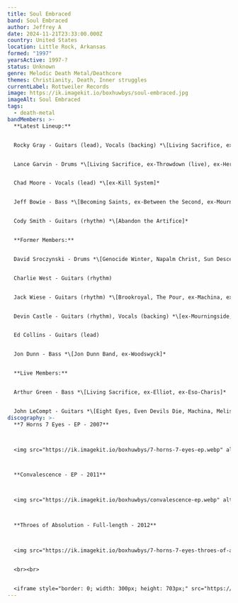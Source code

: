 ```yaml
---
title: Soul Embraced
band: Soul Embraced
author: Jeffrey A
date: 2024-11-21T23:33:00.000Z
country: United States
location: Little Rock, Arkansas
formed: "1997"
yearsActive: 1997-?
status: Unknown
genre: Melodic Death Metal/Deathcore
themes: Christianity, Death, Inner struggles
currentLabel: Rottweiler Records
image: https://ik.imagekit.io/boxhuwbys/soul-embraced.jpg
imageAlt: Soul Embraced
tags:
  - death-metal
bandMembers: >-
  **Latest Lineup:**


  Rocky Gray - Guitars (lead), Vocals (backing) *\[Living Sacrifice, ex-Shredded Corpse, Even Devils Die, Machina, Rocky Gray, ex-Bleeding Through (live), ex-3 for Sorrow, ex-Chalice, ex-Cryptic Memoirs, ex-Evanescence, ex-Fatal Thirteen, ex-Kill System, ex-Mourningside, ex-PainGod, ex-Project 86, ex-Seminal Death, ex-Sickshine, ex-Solus Deus, ex-The Burning, ex-We Are the Fallen, ex-The Killer and the Star (live)]*


  Lance Garvin - Drums *\[Living Sacrifice, ex-Throwdown (live), ex-Heroes Among Thieves, ex-Kill System, ex-The Blamed (live), ex-Zao (live)]*


  Chad Moore - Vocals (lead) *\[ex-Kill System]*


  Jeff Bowie - Bass *\[Becoming Saints, ex-Between the Second, ex-Mourningside]*


  Cody Smith - Guitars (rhythm) *\[Abandon the Artifice]*


  **Former Members:**


  David Sroczynski - Drums *\[Genocide Winter, Napalm Christ, Sun Descends Black, ex-Inner War, ex-Shredded Corpse, ex-Thy Pain, ex-Seminal Death]*


  Charlie West - Guitars (rhythm)


  Jack Wiese - Guitars (rhythm) *\[Brookroyal, The Pour, ex-Machina, ex-Mourningside, ex-MT, ex-The 5th Element]*


  Devin Castle - Guitars (rhythm), Vocals (backing) *\[ex-Mourningside, ex-Temper Effect]*


  Ed Collins - Guitars (lead)


  Jon Dunn - Bass *\[Jon Dunn Band, ex-Woodswyck]*


  **Live Members:**


  Arthur Green - Bass *\[Living Sacrifice, ex-Elliot, ex-Eso-Charis]*


  John LeCompt - Guitars *\[Eight Eyes, Even Devils Die, Machina, Melissa Martin Band, NoMara, ex-Evanescence, ex-Kill System, ex-Mindrage, ex-Mourningside, ex-We Are the Fallen]*
discography: >-
  **7 Horns 7 Eyes - EP - 2007**



  <img src="https://ik.imagekit.io/boxhuwbys/7-horns-7-eyes-ep.webp" alt="7 Horns 7 Eyes - EP cover" style="width:300px; height:auto;">



  **Convalescence - EP - 2011**



  <img src="https://ik.imagekit.io/boxhuwbys/convalescence-ep.webp" alt="7 Horns 7 Eyes -Convalescence - EP cover" style="width:300px; height:auto;">



  **Throes of Absolution - Full-length - 2012**



  <img src="https://ik.imagekit.io/boxhuwbys/7-horns-7-eyes-throes-of-absolution.webp" alt="7 Horns 7 Eyes - Throes of Absolution - Full-length cover" style="width:300px; height:auto;">


  <br><br>


  <iframe style="border: 0; width: 300px; height: 703px;" src="https://bandcamp.com/EmbeddedPlayer/album=3854027261/size=large/bgcol=333333/linkcol=0f91ff/transparent=true/" seamless><a href="https://basickrecords.bandcamp.com/album/throes-of-absolution">Throes Of Absolution by 7 HORNS 7 EYES</a></iframe>
---
```

